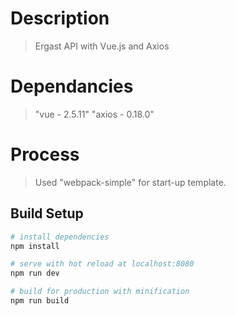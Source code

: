 # Description

> Ergast API with Vue.js and Axios

# Dependancies
> "vue - 2.5.11"
> "axios - 0.18.0"

# Process

> Used "webpack-simple" for start-up template.

## Build Setup

``` bash
# install dependencies
npm install

# serve with hot reload at localhost:8080
npm run dev

# build for production with minification
npm run build
```


